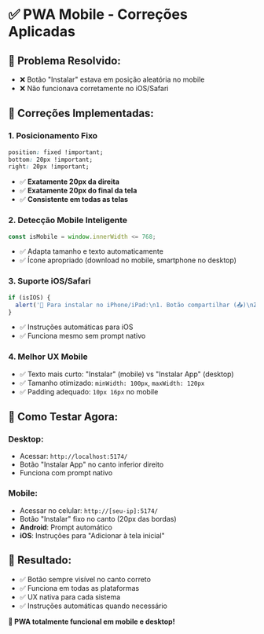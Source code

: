 # ✅ PWA Mobile - Correções Aplicadas

## 🔧 **Problema Resolvido:**
- ❌ Botão "Instalar" estava em posição aleatória no mobile
- ❌ Não funcionava corretamente no iOS/Safari

## 🎯 **Correções Implementadas:**

### **1. Posicionamento Fixo**
```css
position: fixed !important;
bottom: 20px !important;
right: 20px !important;
```
- ✅ **Exatamente 20px da direita**
- ✅ **Exatamente 20px do final da tela**
- ✅ **Consistente em todas as telas**

### **2. Detecção Mobile Inteligente**
```javascript
const isMobile = window.innerWidth <= 768;
```
- ✅ Adapta tamanho e texto automaticamente
- ✅ Ícone apropriado (download no mobile, smartphone no desktop)

### **3. Suporte iOS/Safari**
```javascript
if (isIOS) {
  alert('📱 Para instalar no iPhone/iPad:\n1. Botão compartilhar (📤)\n2. "Adicionar à Tela de Início"');
}
```
- ✅ Instruções automáticas para iOS
- ✅ Funciona mesmo sem prompt nativo

### **4. Melhor UX Mobile**
- ✅ Texto mais curto: "Instalar" (mobile) vs "Instalar App" (desktop)
- ✅ Tamanho otimizado: `minWidth: 100px`, `maxWidth: 120px`
- ✅ Padding adequado: `10px 16px` no mobile

## 📱 **Como Testar Agora:**

### **Desktop:**
- Acessar: `http://localhost:5174/`
- Botão "Instalar App" no canto inferior direito
- Funciona com prompt nativo

### **Mobile:**
- Acessar no celular: `http://[seu-ip]:5174/`
- Botão "Instalar" fixo no canto (20px das bordas)
- **Android**: Prompt automático
- **iOS**: Instruções para "Adicionar à tela inicial"

## 🎉 **Resultado:**
- ✅ Botão sempre visível no canto correto
- ✅ Funciona em todas as plataformas
- ✅ UX nativa para cada sistema
- ✅ Instruções automáticas quando necessário

**🚀 PWA totalmente funcional em mobile e desktop!**
